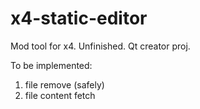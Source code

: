 # x4-static-editor
Mod tool for x4. Unfinished. 
Qt creator proj.  

To be implemented:


1. file remove (safely)
2. file content fetch
